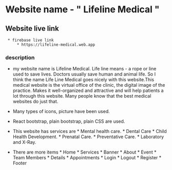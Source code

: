 # Website name  - " Lifeline Medical " 

## Website live link 
     * firebase live link 
         * https://lifeline-medical.web.app


###  description
  * my website name is Lifeline Medical. Life line means - a rope or line used to save lives.      Doctors usually save human and animal life. So I think the name Life Line Medical goes nicely with this website.This medical website is the virtual office of the clinic, the digital image of the practice. Makes it well-organized and attractive and will help patients a lot through this website. Many people know that the best medical websites do just that.


  * Many types of icons, picture have been used. 
  * React bootstrap, plain bootstrap, plain CSS are used.

  * This website has services are 
        * Mental health care.
        * Dental Care
        * Child Health Development.
        * Prenatal Care.
        * Preventative Care.
        * Laboratory and X-Ray.


  * There are more items
        * Home
        * Services
        * Banner
        * About
        * Event
        * Team Members 
        * Details
        * Appointments
        * Login
        * Logout
        * Register
        * Footer
     

